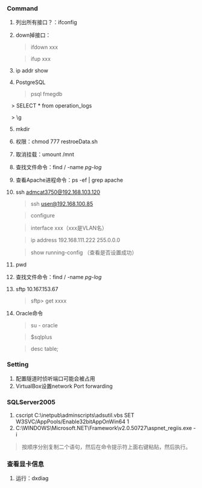 ### Command

1. 列出所有接口？：ifconfig

2. down掉接口：

    > ifdown xxx
    
    > ifup xxx
    
3. ip addr show

4. PostgreSQL

    > psql fmegdb
    
    > SELECT * from operation_logs
  
    > \g
    
5. mkdir

6. 权限：chmod 777 restroeData.sh

7. 取消挂载：umount /mnt

8. 查找文件命令：find / -name *pg-log*

9. 查看Apache进程命令：ps -ef | grep apache

10. ssh admcat3750@192.168.103.120

    > ssh user@192.168.100.85

    > configure

    > interface xxx（xxx是VLAN名）

    > ip address 192.168.111.222 255.0.0.0

    > show running-config （查看是否设置成功）
    
11. pwd

12. 查找文件命令：find / -name *pg-log*

13. sftp 10.167.153.67

    > sftp> get xxxx

14. Oracle命令

    > su - oracle

    > $sqlplus

    > desc table;

### Setting
1. 配置隧道时侦听端口可能会被占用
2. VirtualBox设置network Port forwarding

### SQLServer2005
1. cscript C:\inetpub\adminscripts\adsutil.vbs SET W3SVC/AppPools/Enable32bitAppOnWin64 1
2. C:\WINDOWS\Microsoft.NET\Framework\v2.0.50727\aspnet_regiis.exe -i
> 按顺序分别复制二个语句，然后在命令提示符上面右键粘贴，然后执行。

### 查看显卡信息
1. 运行：dxdiag

